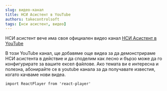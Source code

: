 ```yaml
---
slug: видео-канал
title: НСИ Асистент в YouTube
authors: takecontrolsoft
tags: [нси асистент, видео]
---
```


НСИ асистент вече има своя официален видео канал [НСИ Асистент в YouTube](https://www.youtube.com/@nsiassistant)

В този YouTube канал, ще добавяме още видеа за да демонстрираме НСИ асистента в действие и да 
споделим как лесно и бързо може да го конфигурирате за вашите ексел файлове.
Ако темата ви е интересна и полезна, абонирайте се в youtube канала за да получавате известия, 
когато качваме нови видеа.

```mdx-code-block
import ReactPlayer from 'react-player'

```
<ReactPlayer playing controls url='https://www.youtube.com/shorts/pNxN93aGj8Q' />

